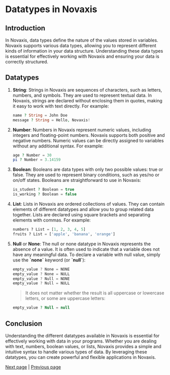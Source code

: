 # Datatypes in Novaxis

## Introduction

In Novaxis, data types define the nature of the values stored in variables. Novaxis supports various data types, allowing you to represent different kinds of information in your data structure. Understanding these data types is essential for effectively working with Novaxis and ensuring your data is correctly structured.

## Datatypes

1. **String**:
Strings in Novaxis are sequences of characters, such as letters, numbers, and symbols. They are used to represent textual data. In Novaxis, strings are declared without enclosing them in quotes, making it easy to work with text directly. For example:
	```PHP
	name ? String = John Doe
	message ? String = Hello, Novaxis!
	```

2. **Number**:
Numbers in Novaxis represent numeric values, including integers and floating-point numbers. Novaxis supports both positive and negative numbers. Numeric values can be directly assigned to variables without any additional syntax. For example:
	```PHP
	age ? Number = 30
  	pi ? Number = 3.14159
  	```
3. **Boolean**:
Booleans are data types with only two possible values: true or false. They are used to represent binary conditions, such as yes/no or on/off states. Booleans are straightforward to use in Novaxis:
	```PHP
 	is_student ? Boolean = true
	is_working ? Boolean = false
 	```
4. **List**:
Lists in Novaxis are ordered collections of values. They can contain elements of different datatypes and allow you to group related data together. Lists are declared using square brackets and separating elements with commas. For example:
	```Python
	numbers ? List = [1, 2, 3, 4, 5]
	fruits ? List = ['apple', 'banana', 'orange']
 	```
 5. **Null** or **None**:
The null or none datatype in Novaxis represents the absence of a value. It is often used to indicate that a variable does not have any meaningful data. To declare a variable with null value, simply use the **\`none\`** keyword (or **\`null\`**):
	```Javascript
 	empty_value ? None = NONE
 	empty_value ? None = NULL
	empty_value ? Null = NONE
	empty_value ? Null = NULL
 	```
	> It does not matter whether the result is all uppercase or lowercase letters, or some are uppercase letters:
	```PHP
	empty_value ? Null = null
 	```

## Conclusion

Understanding the different datatypes available in Novaxis is essential for effectively working with data in your programs. Whether you are dealing with text, numbers, boolean values, or lists, Novaxis provides a simple and intuitive syntax to handle various types of data. By leveraging these datatypes, you can create powerful and flexible applications in Novaxis.

[Next page](document-004.md) | [Previous page](document-002.md)
